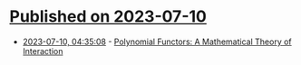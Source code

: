 # [Published on 2023-07-10](index.md)

* [2023-07-10, 04:35:08](https://lobste.rs/s/mxocyu/polynomial_functors_mathematical) - [Polynomial Functors: A Mathematical Theory of Interaction](https://topos.site/poly-book.pdf)
